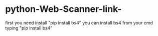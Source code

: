 # python-Web-Scanner-link-
first you need install "pip install bs4"
you can install bs4 from your cmd typing "pip install bs4" 
